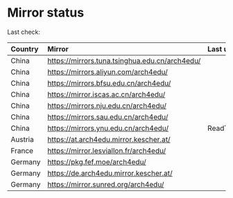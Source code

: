 <script src="./time.js"></script>
# Mirror status
Last check: <script type="text/javascript">localize(1684509456.2911234);</script>

|Country|Mirror|Last update|
|:------|:-----|:----------|
|China|https://mirrors.tuna.tsinghua.edu.cn/arch4edu/|<script type="text/javascript">localize(1684478157);</script>|
|China|https://mirrors.aliyun.com/arch4edu/|<script type="text/javascript">localize(1684391423);</script>|
|China|https://mirrors.bfsu.edu.cn/arch4edu/|<script type="text/javascript">localize(1684478157);</script>|
|China|https://mirror.iscas.ac.cn/arch4edu/|<script type="text/javascript">localize(1684478157);</script>|
|China|https://mirrors.nju.edu.cn/arch4edu/|<script type="text/javascript">localize(1684434570);</script>|
|China|https://mirrors.sau.edu.cn/arch4edu/|<script type="text/javascript">localize(1673850842);</script>|
|China|https://mirrors.ynu.edu.cn/arch4edu/|ReadTimeout|
|Austria|https://at.arch4edu.mirror.kescher.at/|<script type="text/javascript">localize(1684478157);</script>|
|France|https://mirror.lesviallon.fr/arch4edu/|<script type="text/javascript">localize(1684478157);</script>|
|Germany|https://pkg.fef.moe/arch4edu/|<script type="text/javascript">localize(1684478157);</script>|
|Germany|https://de.arch4edu.mirror.kescher.at/|<script type="text/javascript">localize(1684478157);</script>|
|Germany|https://mirror.sunred.org/arch4edu/|<script type="text/javascript">localize(1684478157);</script>|

<script src="./tablefilter/tablefilter.js"></script>
<script src="./table.js"></script>